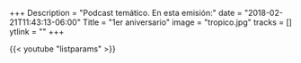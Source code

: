 +++
Description = "Podcast temático. En esta emisión:"
date = "2018-02-21T11:43:13-06:00"
Title = "1er aniversario"
image = "tropico.jpg"
tracks =  []
ytlink  = ""
+++

{{< youtube "listparams" >}}
